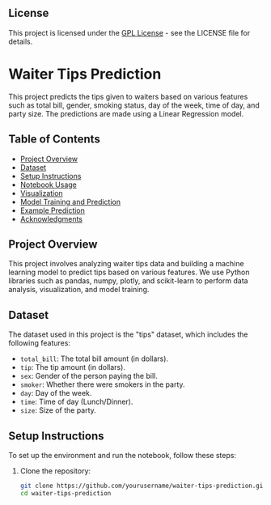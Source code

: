 ## License

This project is licensed under the [GPL License](./LICENSE) - see the LICENSE file for details.

# Waiter Tips Prediction

This project predicts the tips given to waiters based on various features such as total bill, gender, smoking status, day of the week, time of day, and party size. The predictions are made using a Linear Regression model.

## Table of Contents
- [Project Overview](#project-overview)
- [Dataset](#dataset)
- [Setup Instructions](#setup-instructions)
- [Notebook Usage](#notebook-usage)
- [Visualization](#visualization)
- [Model Training and Prediction](#model-training-and-prediction)
- [Example Prediction](#example-prediction)
- [Acknowledgments](#acknowledgments)

## Project Overview
This project involves analyzing waiter tips data and building a machine learning model to predict tips based on various features. We use Python libraries such as pandas, numpy, plotly, and scikit-learn to perform data analysis, visualization, and model training.

## Dataset
The dataset used in this project is the "tips" dataset, which includes the following features:
- `total_bill`: The total bill amount (in dollars).
- `tip`: The tip amount (in dollars).
- `sex`: Gender of the person paying the bill.
- `smoker`: Whether there were smokers in the party.
- `day`: Day of the week.
- `time`: Time of day (Lunch/Dinner).
- `size`: Size of the party.

## Setup Instructions
To set up the environment and run the notebook, follow these steps:

1. Clone the repository:
   ```bash
   git clone https://github.com/yourusername/waiter-tips-prediction.git
   cd waiter-tips-prediction
